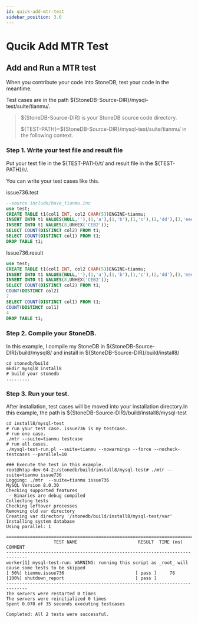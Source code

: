 ```yaml
---
id: quick-add-mtr-test
sidebar_position: 3.6
---
```


# Qucik Add MTR Test

## Add and Run a MTR test

When you contribute your code into StoneDB, test your code in the meantime.

Test cases are in the path \${StoneDB-Source-DIR}/mysql-test/suite/tianmu/.

> \${StoneDB-Source-DIR} is your StoneDB source code directory.
> 
> \${TEST-PATH}=\${StoneDB-Source-DIR}/mysql-test/suite/tianmu/ in the following context.

### Step 1. Write your test file and result file

Put your test file in the \${TEST-PATH}/t/ and result file in the \${TEST-PATH}/r/.

You can write your test cases like this.

issue736.test
```sql
--source include/have_tianmu.inc
use test;
CREATE TABLE t1(col1 INT, col2 CHAR(5))ENGINE=tianmu;
INSERT INTO t1 VALUES(NULL,''),(1,'a'),(1,'b'),(1,'c'),(2,'dd'),(3,'eee');
INSERT INTO t1 VALUES(8,UNHEX('CEB2'));
SELECT COUNT(DISTINCT col2) FROM t1;
SELECT COUNT(DISTINCT col1) FROM t1;
DROP TABLE t1;
```

Issue736.result
```sql
use test;
CREATE TABLE t1(col1 INT, col2 CHAR(5))ENGINE=tianmu;
INSERT INTO t1 VALUES(NULL,''),(1,'a'),(1,'b'),(1,'c'),(2,'dd'),(3,'eee');
INSERT INTO t1 VALUES(8,UNHEX('CEB2'));
SELECT COUNT(DISTINCT col2) FROM t1;
COUNT(DISTINCT col2)
7
SELECT COUNT(DISTINCT col1) FROM t1;
COUNT(DISTINCT col1)
4
DROP TABLE t1;

```

### Step 2. Compile your StoneDB.

In this example, I compile my StoneDB in \${StoneDB-Source-DIR}/build/mysql8/ and install in \${StoneDB-Source-DIR}/build/install8/

 ```shell
cd stonedb/build
mkdir mysql8 install8
# build your stonedb
.........
 ```

### Step 3. Run your test.

After installation, test cases will be moved into your installation directory.In this example, the path is \${StoneDB-Source-DIR}/build/install8/mysql-test

``` shell
cd install8/mysql-test
# run your test case. issue736 is my testcase.
# run one case.
./mtr --suite=tianmu testcase
# run all cases.
./mysql-test-run.pl --suite=tianmu --nowarnings --force --nocheck-testcases --parallel=10

### Execute the test in this example.
root@htap-dev-64-2:/stonedb/build/install8/mysql-test# ./mtr --suite=tianmu issue736
Logging: ./mtr  --suite=tianmu issue736
MySQL Version 8.0.30
Checking supported features
 - Binaries are debug compiled
Collecting tests
Checking leftover processes
Removing old var directory
Creating var directory '/stonedb/build/install8/mysql-test/var'
Installing system database
Using parallel: 1

==============================================================================
                  TEST NAME                       RESULT  TIME (ms) COMMENT
------------------------------------------------------------------------------
worker[1] mysql-test-run: WARNING: running this script as _root_ will cause some tests to be skipped
[ 50%] tianmu.issue736                           [ pass ]     78
[100%] shutdown_report                           [ pass ]
------------------------------------------------------------------------------
The servers were restarted 0 times
The servers were reinitialized 0 times
Spent 0.078 of 35 seconds executing testcases

Completed: All 2 tests were successful.

```